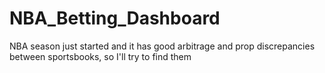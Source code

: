 # NBA_Betting_Dashboard
NBA season just started and it has good arbitrage and prop discrepancies between sportsbooks, so I'll try to find them
